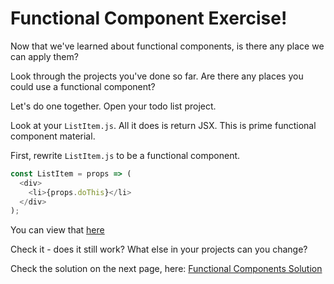 # Functional Component Exercise!

Now that we've learned about functional components, is there any place we can apply them?

Look through the projects you've done so far. Are there any places you could use a functional component?

Let's do one together. Open your todo list project.

Look at your `ListItem.js`. All it does is return JSX. This is prime functional component material.

First, rewrite `ListItem.js` to be a functional component.

```javascript
const ListItem = props => (
  <div>
    <li>{props.doThis}</li>
  </div>
);
```

You can view that [here](https://git.generalassemb.ly/education-product/module-fe-framework-react/tree/master/exercise-solutions/functional-component-exercise)

Check it - does it still work? What else in your projects can you change?

Check the solution on the next page, here: [Functional Components Solution](lectures/02-further-react-info/08-Functional-Component-Solution.md)
